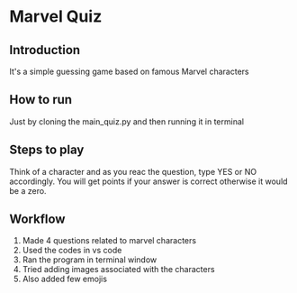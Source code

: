 # Marvel Quiz

## Introduction
It's a simple guessing game based on famous Marvel characters

## How to run
Just by cloning the main_quiz.py and then running it in terminal

## Steps to play
Think of a character and as you reac the question, type YES or NO accordingly. You will get points if your answer is correct otherwise it would be a zero.

## Workflow
1) Made 4 questions related to marvel characters
2) Used the codes in vs code
3) Ran the program in terminal window
4) Tried adding images associated with the characters
5) Also added few emojis